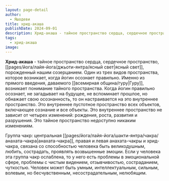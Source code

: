 ```yaml
---
layout: page-detail
author:
  - Яшодеви
title: хрид-акаша
publishDate: 2024-09-01
description: Хрид-акаша - тайное пространство сердца, сердечное пространство, ясный свет, порожденный нашим созерцанием. Один из трех видов пространства, которое возникает, когда йогин осознает правильно.
tags:
  - хрид-акаша
image:
---
```

**Хрид-акаша** - тайное пространство сердца, сердечное пространство, [[pages/йога/лайя-йога/джьоти-янтра/ясный свет|ясный свет]], порожденный нашим созерцанием.
Один из трех видов пространства, которое возникает, когда йогин осознает правильно. Именно из прямого введения, даваемого [[всемирная община/гуру|Гуру]], возникает понимание тайного пространства. Когда йогин правильно осознает, не загадывает на будущее, не вспоминает прошлое, но обнажает свою осознанность, то он настраивается на это внутреннее пространство. Это внутреннее пустотное пространство всех объектов, включающее сознание и все объекты. Это внутреннее пространство не зависит от четырех изменений: рождения, роста, развития и разрушения. Это тайное пространство недоступно никаким изменениям.

Группа чакр: центральная [[pages/йога/лайя-йога/шакти-янтра/чакра/анахата-чакра|анахата-чакра]], правая и левая анахата-чакры и хрид-чакра, связана со способностью человека быть великодушным, любить, сострадать, проявлять возвышенные эмоции. Если у человека эта группа чакр ослаблена, то у него есть проблемы в эмоциональной сфере, проблемы с чистым видением, отзывчивостью, состраданием, чуткостью. Человек может быть умным, интеллектуальным, сильным, волевым, но бесчувственным, несострадательным, нелюбящим.

